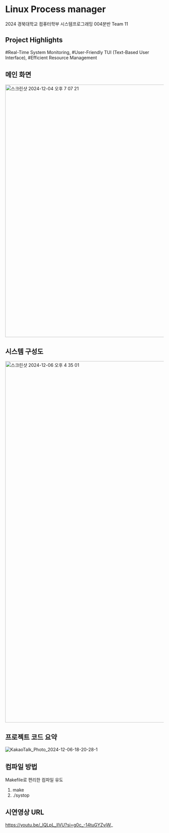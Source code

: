 # Linux Process manager    
2024 경북대학교 컴퓨터학부 시스템프로그래밍 004분반 Team 11 

## Project Highlights

#Real-Time System Monitoring,
#User-Friendly TUI (Text-Based User Interface),
#Efficient Resource Management

## 메인 화면
<img width="801" alt="스크린샷 2024-12-04 오후 7 07 21" src="https://github.com/user-attachments/assets/03395c90-e60e-4544-a58a-6c34ee9aa93b">

## 시스템 구성도
<img width="1146" alt="스크린샷 2024-12-06 오후 4 35 01" src="https://github.com/user-attachments/assets/d3d6432f-aab1-4605-8322-2593c6e4d473">

## 프로젝트 코드 요약
![KakaoTalk_Photo_2024-12-06-18-20-28-1](https://github.com/user-attachments/assets/baed0546-4546-438d-9dcc-2aeda8c23b34)

## 컴파일 방법

Makefile로 편리한 컴파일 유도
1) make
2) ./systop 

## 시연영상 URL
https://youtu.be/_lQLpL_llVU?si=g0c_-14tuGYZyjW_
